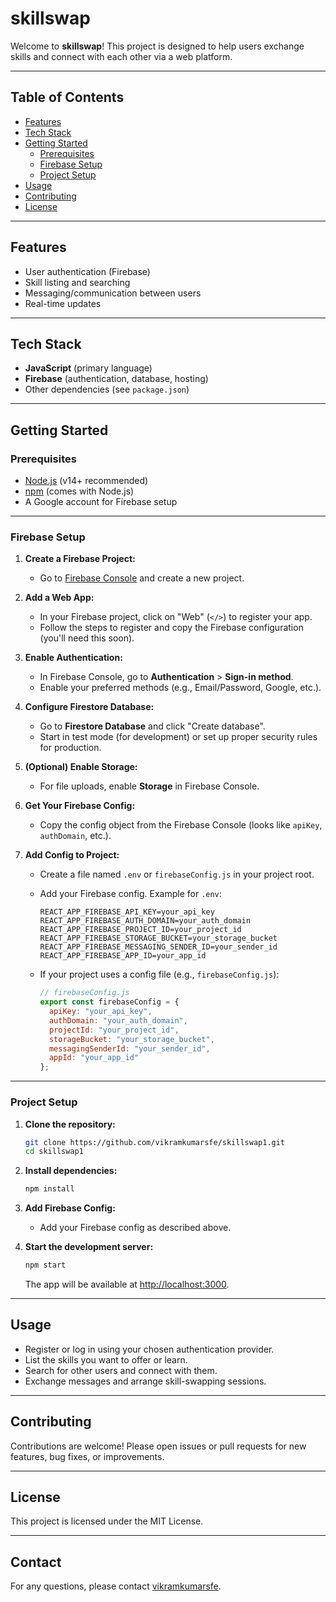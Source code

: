 # skillswap

Welcome to **skillswap**! This project is designed to help users exchange skills and connect with each other via a web platform.

---

## Table of Contents

- [Features](#features)
- [Tech Stack](#tech-stack)
- [Getting Started](#getting-started)
  - [Prerequisites](#prerequisites)
  - [Firebase Setup](#firebase-setup)
  - [Project Setup](#project-setup)
- [Usage](#usage)
- [Contributing](#contributing)
- [License](#license)

---

## Features

- User authentication (Firebase)
- Skill listing and searching
- Messaging/communication between users
- Real-time updates

---

## Tech Stack

- **JavaScript** (primary language)
- **Firebase** (authentication, database, hosting)
- Other dependencies (see `package.json`)

---

## Getting Started

### Prerequisites

- [Node.js](https://nodejs.org/) (v14+ recommended)
- [npm](https://www.npmjs.com/) (comes with Node.js)
- A Google account for Firebase setup

---

### Firebase Setup

1. **Create a Firebase Project:**
   - Go to [Firebase Console](https://console.firebase.google.com/) and create a new project.

2. **Add a Web App:**
   - In your Firebase project, click on "Web" (`</>`) to register your app.
   - Follow the steps to register and copy the Firebase configuration (you'll need this soon).

3. **Enable Authentication:**
   - In Firebase Console, go to **Authentication** > **Sign-in method**.
   - Enable your preferred methods (e.g., Email/Password, Google, etc.).

4. **Configure Firestore Database:**
   - Go to **Firestore Database** and click "Create database".
   - Start in test mode (for development) or set up proper security rules for production.

5. **(Optional) Enable Storage:**
   - For file uploads, enable **Storage** in Firebase Console.

6. **Get Your Firebase Config:**
   - Copy the config object from the Firebase Console (looks like `apiKey`, `authDomain`, etc.).

7. **Add Config to Project:**
   - Create a file named `.env` or `firebaseConfig.js` in your project root.
   - Add your Firebase config. Example for `.env`:

     ```
     REACT_APP_FIREBASE_API_KEY=your_api_key
     REACT_APP_FIREBASE_AUTH_DOMAIN=your_auth_domain
     REACT_APP_FIREBASE_PROJECT_ID=your_project_id
     REACT_APP_FIREBASE_STORAGE_BUCKET=your_storage_bucket
     REACT_APP_FIREBASE_MESSAGING_SENDER_ID=your_sender_id
     REACT_APP_FIREBASE_APP_ID=your_app_id
     ```

   - If your project uses a config file (e.g., `firebaseConfig.js`):

     ```js
     // firebaseConfig.js
     export const firebaseConfig = {
       apiKey: "your_api_key",
       authDomain: "your_auth_domain",
       projectId: "your_project_id",
       storageBucket: "your_storage_bucket",
       messagingSenderId: "your_sender_id",
       appId: "your_app_id"
     };
     ```

---

### Project Setup

1. **Clone the repository:**

   ```bash
   git clone https://github.com/vikramkumarsfe/skillswap1.git
   cd skillswap1
   ```

2. **Install dependencies:**

   ```bash
   npm install
   ```

3. **Add Firebase Config:**
   - Add your Firebase config as described above.

4. **Start the development server:**

   ```bash
   npm start
   ```

   The app will be available at [http://localhost:3000](http://localhost:3000).

---

## Usage

- Register or log in using your chosen authentication provider.
- List the skills you want to offer or learn.
- Search for other users and connect with them.
- Exchange messages and arrange skill-swapping sessions.

---

## Contributing

Contributions are welcome! Please open issues or pull requests for new features, bug fixes, or improvements.

---

## License

This project is licensed under the MIT License.

---

## Contact

For any questions, please contact [vikramkumarsfe](https://github.com/vikramkumarsfe).
